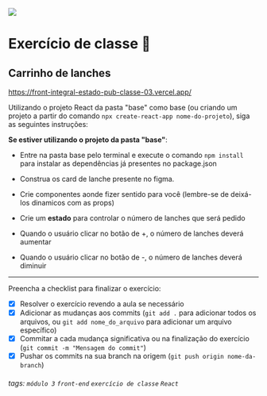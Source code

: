 ![](https://i.imgur.com/xG74tOh.png)

# Exercício de classe 🏫

## Carrinho de lanches

<https://front-integral-estado-pub-classe-03.vercel.app/>

Utilizando o projeto React da pasta "base" como base (ou criando um projeto a partir do comando `npx create-react-app nome-do-projeto`), siga as seguintes instruções:

**Se estiver utilizando o projeto da pasta "base"**:

- Entre na pasta base pelo terminal e execute o comando `npm install` para instalar as dependências já presentes no package.json

- Construa os card de lanche presente no figma.
- Crie componentes aonde fizer sentido para você (lembre-se de deixá-los dinamicos com as props)
- Crie um **estado** para controlar o número de lanches que será pedido
- Quando o usuário clicar no botão de +, o número de lanches deverá aumentar
- Quando o usuário clicar no botão de -, o número de lanches deverá diminuir

---

Preencha a checklist para finalizar o exercício:

- [x] Resolver o exercício revendo a aula se necessário
- [x] Adicionar as mudanças aos commits (`git add .` para adicionar todos os arquivos, ou `git add nome_do_arquivo` para adicionar um arquivo específico)
- [x] Commitar a cada mudança significativa ou na finalização do exercício (`git commit -m "Mensagem do commit"`)
- [x] Pushar os commits na sua branch na origem (`git push origin nome-da-branch`)

###### tags: `módulo 3` `front-end` `exercício de classe` `React`

